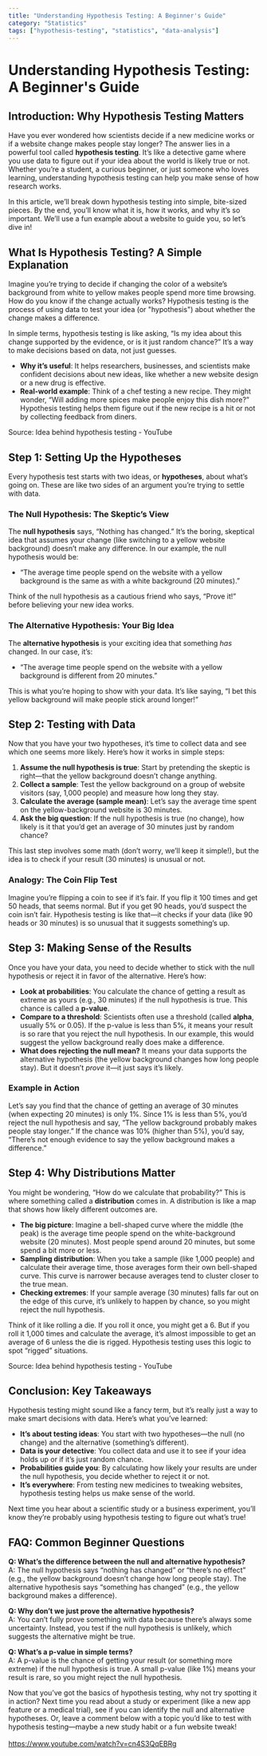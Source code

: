 ```yaml
---
title: "Understanding Hypothesis Testing: A Beginner's Guide"
category: "Statistics"
tags: ["hypothesis-testing", "statistics", "data-analysis"]
---
```


# Understanding Hypothesis Testing: A Beginner's Guide

## Introduction: Why Hypothesis Testing Matters

Have you ever wondered how scientists decide if a new medicine works or if a website change makes people stay longer? The answer lies in a powerful tool called **hypothesis testing**. It’s like a detective game where you use data to figure out if your idea about the world is likely true or not. Whether you’re a student, a curious beginner, or just someone who loves learning, understanding hypothesis testing can help you make sense of how research works.

In this article, we’ll break down hypothesis testing into simple, bite-sized pieces. By the end, you’ll know what it is, how it works, and why it’s so important. We’ll use a fun example about a website to guide you, so let’s dive in!

## What Is Hypothesis Testing? A Simple Explanation

Imagine you’re trying to decide if changing the color of a website’s background from white to yellow makes people spend more time browsing. How do you know if the change actually works? Hypothesis testing is the process of using data to test your idea (or "hypothesis") about whether the change makes a difference.

In simple terms, hypothesis testing is like asking, “Is my idea about this change supported by the evidence, or is it just random chance?” It’s a way to make decisions based on data, not just guesses.

- **Why it’s useful**: It helps researchers, businesses, and scientists make confident decisions about new ideas, like whether a new website design or a new drug is effective.
- **Real-world example**: Think of a chef testing a new recipe. They might wonder, “Will adding more spices make people enjoy this dish more?” Hypothesis testing helps them figure out if the new recipe is a hit or not by collecting feedback from diners.

Source: Idea behind hypothesis testing - YouTube

## Step 1: Setting Up the Hypotheses

Every hypothesis test starts with two ideas, or **hypotheses**, about what’s going on. These are like two sides of an argument you’re trying to settle with data.

### The Null Hypothesis: The Skeptic’s View

The **null hypothesis** says, “Nothing has changed.” It’s the boring, skeptical idea that assumes your change (like switching to a yellow website background) doesn’t make any difference. In our example, the null hypothesis would be:

- “The average time people spend on the website with a yellow background is the same as with a white background (20 minutes).”

Think of the null hypothesis as a cautious friend who says, “Prove it!” before believing your new idea works.

### The Alternative Hypothesis: Your Big Idea

The **alternative hypothesis** is your exciting idea that something *has* changed. In our case, it’s:

- “The average time people spend on the website with a yellow background is different from 20 minutes.”

This is what you’re hoping to show with your data. It’s like saying, “I bet this yellow background will make people stick around longer!”

## Step 2: Testing with Data

Now that you have your two hypotheses, it’s time to collect data and see which one seems more likely. Here’s how it works in simple steps:

1. **Assume the null hypothesis is true**: Start by pretending the skeptic is right—that the yellow background doesn’t change anything.
2. **Collect a sample**: Test the yellow background on a group of website visitors (say, 1,000 people) and measure how long they stay.
3. **Calculate the average (sample mean)**: Let’s say the average time spent on the yellow-background website is 30 minutes.
4. **Ask the big question**: If the null hypothesis is true (no change), how likely is it that you’d get an average of 30 minutes just by random chance?

This last step involves some math (don’t worry, we’ll keep it simple!), but the idea is to check if your result (30 minutes) is unusual or not.

### Analogy: The Coin Flip Test

Imagine you’re flipping a coin to see if it’s fair. If you flip it 100 times and get 50 heads, that seems normal. But if you get 90 heads, you’d suspect the coin isn’t fair. Hypothesis testing is like that—it checks if your data (like 90 heads or 30 minutes) is so unusual that it suggests something’s up.

## Step 3: Making Sense of the Results

Once you have your data, you need to decide whether to stick with the null hypothesis or reject it in favor of the alternative. Here’s how:

- **Look at probabilities**: You calculate the chance of getting a result as extreme as yours (e.g., 30 minutes) if the null hypothesis is true. This chance is called a **p-value**.
- **Compare to a threshold**: Scientists often use a threshold (called **alpha**, usually 5% or 0.05). If the p-value is less than 5%, it means your result is so rare that you reject the null hypothesis. In our example, this would suggest the yellow background really does make a difference.
- **What does rejecting the null mean?** It means your data supports the alternative hypothesis (the yellow background changes how long people stay). But it doesn’t *prove* it—it just says it’s likely.

### Example in Action

Let’s say you find that the chance of getting an average of 30 minutes (when expecting 20 minutes) is only 1%. Since 1% is less than 5%, you’d reject the null hypothesis and say, “The yellow background probably makes people stay longer.” If the chance was 10% (higher than 5%), you’d say, “There’s not enough evidence to say the yellow background makes a difference.”

## Step 4: Why Distributions Matter

You might be wondering, “How do we calculate that probability?” This is where something called a **distribution** comes in. A distribution is like a map that shows how likely different outcomes are.

- **The big picture**: Imagine a bell-shaped curve where the middle (the peak) is the average time people spend on the white-background website (20 minutes). Most people spend around 20 minutes, but some spend a bit more or less.
- **Sampling distribution**: When you take a sample (like 1,000 people) and calculate their average time, those averages form their own bell-shaped curve. This curve is narrower because averages tend to cluster closer to the true mean.
- **Checking extremes**: If your sample average (30 minutes) falls far out on the edge of this curve, it’s unlikely to happen by chance, so you might reject the null hypothesis.

Think of it like rolling a die. If you roll it once, you might get a 6. But if you roll it 1,000 times and calculate the average, it’s almost impossible to get an average of 6 unless the die is rigged. Hypothesis testing uses this logic to spot “rigged” situations.

Source: Idea behind hypothesis testing - YouTube

## Conclusion: Key Takeaways

Hypothesis testing might sound like a fancy term, but it’s really just a way to make smart decisions with data. Here’s what you’ve learned:

- **It’s about testing ideas**: You start with two hypotheses—the null (no change) and the alternative (something’s different).
- **Data is your detective**: You collect data and use it to see if your idea holds up or if it’s just random chance.
- **Probabilities guide you**: By calculating how likely your results are under the null hypothesis, you decide whether to reject it or not.
- **It’s everywhere**: From testing new medicines to tweaking websites, hypothesis testing helps us make sense of the world.

Next time you hear about a scientific study or a business experiment, you’ll know they’re probably using hypothesis testing to figure out what’s true!

## FAQ: Common Beginner Questions

**Q: What’s the difference between the null and alternative hypothesis?**\
A: The null hypothesis says “nothing has changed” or “there’s no effect” (e.g., the yellow background doesn’t change how long people stay). The alternative hypothesis says “something has changed” (e.g., the yellow background makes a difference).

**Q: Why don’t we just prove the alternative hypothesis?**\
A: You can’t fully prove something with data because there’s always some uncertainty. Instead, you test if the null hypothesis is unlikely, which suggests the alternative might be true.

**Q: What’s a p-value in simple terms?**\
A: A p-value is the chance of getting your result (or something more extreme) if the null hypothesis is true. A small p-value (like 1%) means your result is rare, so you might reject the null hypothesis.

Now that you’ve got the basics of hypothesis testing, why not try spotting it in action? Next time you read about a study or experiment (like a new app feature or a medical trial), see if you can identify the null and alternative hypotheses. Or, leave a comment below with a topic you’d like to test with hypothesis testing—maybe a new study habit or a fun website tweak!\
\
https://www.youtube.com/watch?v=cn4S3QqEBRg